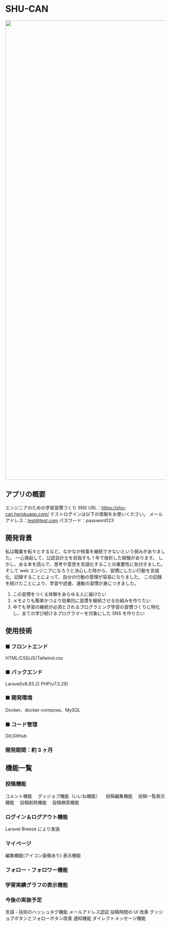# SHU-CAN

<p align="center">
    <img width="1440" alt="スクリーンショット 2022-05-31 11 47 46" src="https://user-images.githubusercontent.com/63633583/171083119-f0220c4f-da86-408a-9212-f8e1b979c528.png" alt="top view">
</p>

## アプリの概要

エンジニアのための学習習慣づくり SNS
URL：https://shu-can.herokuapp.com/
テストログインは以下の情報をお使いください。
メールアドレス：test@test.com
パスワード：password123

## 開発背景

私は職業を転々とするなど、なかなか物事を継続できないという弱みがありました。
一心発起して、公認会計士を目指すも 1 年で挫折した経験があります。
しかし、ある本を読んで、思考や意思を言語化することの重要性に気付きました。
そして web エンジニアになろうと決心した時から、習慣にしたい行動を言語化、記録することによって、自分の行動の管理が容易になりました。
この記録を続けたことにより、学習や読書、運動の習慣が身につきました。

1. この習慣をつくる体験をあらゆる人に届けたい
2. メモよりも簡単かつより効果的に習慣を継続させる仕組みを作りたい
3. 中でも学習の継続が必須とされるプログラミング学習の習慣づくりに特化し、全ての学び続けるプログラマーを対象にした SNS を作りたい

## 使用技術

### ■ フロントエンド

HTML/CSS/JS/Tailwind.css

### ■ バックエンド

Laravel(v8.83.2) PHP(v7.3.29)

### ■ 開発環境

Docker、docker-compose、MySQL

### ■ コード管理

Git,GitHub

### 開発期間：約 3 ヶ月

## 機能一覧

### 投稿機能

コメント機能
　グッジョブ機能（いいね機能）
　投稿編集機能
　投稿一覧表示機能
　投稿削除機能
　投稿検索機能

### ログイン＆ログアウト機能

Laravel Breeze により実装

### マイページ

編集機能(アイコン画像あり)
表示機能

### フォロー・フォロワー機能

### 学習実績グラフの表示機能

### 今後の実装予定

言語・技術のハッシュタグ機能
メールアドレス認証
投稿時間の UI 改善
グッジョブボタンとフォローボタン改善
通知機能
ダイレクトメッセージ機能
